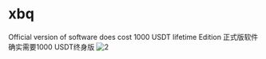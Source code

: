 # xbq
 Official version of software does cost 1000 USDT lifetime Edition 正式版软件确实需要1000 USDT终身版
![2](https://github.com/user-attachments/assets/61b252d4-4f36-494b-ac0a-230471e1c70b)
